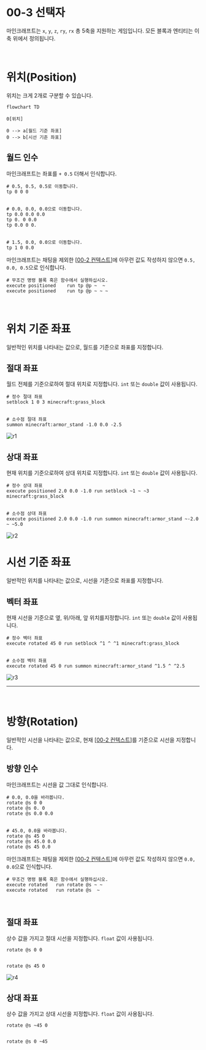 # 00-3 선택자
마인크래프트는 `x`, `y`, `z`, `ry`, `rx` 총 5축을 지원하는 게임입니다.
모든 블록과 엔티티는 이 축 위에서 정의됩니다.

<br/>

# 위치(Position)
위치는 크게 2개로 구분할 수 있습니다.

```mermaid
flowchart TD

0[위치]

0 --> a[월드 기준 좌표]
0 --> b[시선 기준 좌표]
```

## 월드 인수
마인크래프트는 좌표를 `+ 0.5` 더해서 인식합니다.
```mcfunction
# 0.5, 0.5, 0.5로 이동합니다.
tp 0 0 0


# 0.0, 0.0, 0.0으로 이동합니다.
tp 0.0 0.0 0.0
tp 0. 0 0.0
tp 0.0 0 0.


# 1.5, 0.0, 0.0으로 이동합니다.
tp 1 0 0.0
```

마인크래프트는 채팅을 제외한 [[00-2 컨텍스트](00-1)]에
아무런 값도 작성하지 않으면 `0.5, 0.0, 0.5`으로 인식합니다.
```mcfunction
# 무조건 명령 블록 혹은 함수에서 실행하십시오.
execute positioned    run tp @p ~  ~
execute positioned    run tp @p ~ ~ ~
```

<br/>

# 위치 기준 좌표
일반적인 위치를 나타내는 값으로,
월드를 기준으로 좌표를 지정합니다.

## 절대 좌표
월드 전체를 기준으로하여 절대 위치로 지정합니다.
`int` 또는 `double` 값이 사용됩니다.

```mcfunction
# 정수 절대 좌표
setblock 1 0 3 minecraft:grass_block


# 소수점 절대 좌표
summon minecraft:armor_stand -1.0 0.0 -2.5
```

![r1](assets/img/render/1.svg)

## 상대 좌표
현재 위치를 기준으로하여 상대 위치로 지정합니다.
`int` 또는 `double` 값이 사용됩니다.

```mcfunction
# 정수 상대 좌표
execute positioned 2.0 0.0 -1.0 run setblock ~1 ~ ~3 minecraft:grass_block


# 소수점 상대 좌표
execute positioned 2.0 0.0 -1.0 run summon minecraft:armor_stand ~-2.0 ~ ~5.0
```

![r2](assets/img/render/2.svg)

# 시선 기준 좌표
일반적인 위치를 나타내는 값으로,
시선을 기준으로 좌표를 지정합니다.

## 벡터 좌표
현재 시선을 기준으로 옆, 위/아래, 앞 위치를지정합니다.
`int` 또는 `double` 값이 사용됩니다.

```mcfunction
# 정수 벡터 좌표
execute rotated 45 0 run setblock ^1 ^ ^1 minecraft:grass_block


# 소수점 벡터 좌표
execute rotated 45 0 run summon minecraft:armor_stand ^1.5 ^ ^2.5
```

![r3](assets/img/render/3.svg)

---

<br/>

# 방향(Rotation)
일반적인 시선을 나타내는 값으로,
현재 [[00-2 컨텍스트](00-1)]를 기준으로 시선을 지정합니다.

## 방향 인수
마인크래프트는 시선을 값 그대로 인식합니다.
```mcfunction
# 0.0, 0.0을 바라봅니다.
rotate @s 0 0
rotate @s 0. 0
rotate @s 0.0 0.0


# 45.0, 0.0을 바라봅니다.
rotate @s 45 0
rotate @s 45.0 0.0
rotate @s 45 0.0
```

마인크래프트는 채팅을 제외한 [[00-2 컨텍스트](00-1)]에
아무런 값도 작성하지 않으면 `0.0, 0.0`으로 인식합니다.
```mcfunction
# 무조건 명령 블록 혹은 함수에서 실행하십시오.
execute rotated   run rotate @s ~ ~
execute rotated   run rotate @s  ~
```

<br/>

## 절대 좌표
상수 값을 가지고 절대 시선을 지정합니다.
`float` 값이 사용됩니다.

```mcfunction
rotate @s 0 0


rotate @s 45 0
```

![r4](assets/img/render/4.svg)

## 상대 좌표
상수 값을 가지고 상대 시선을 지정합니다.
`float` 값이 사용됩니다.

```mcfunction
rotate @s ~45 0


rotate @s 0 ~45
```